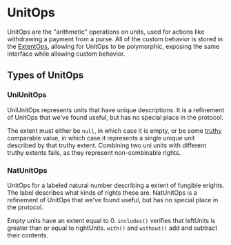 # UnitOps
UnitOps are the "arithmetic" operations on units, used for actions like
withdrawing a payment from a purse. All of the custom behavior is
stored in the [ExtentOps](./extent), allowing for UnitOps to be polymorphic,
exposing the same interface while allowing custom behavior.

## Types of UnitOps

### UniUnitOps
UniUnitOps represents units that have unique descriptions. It is a refinement of UnitOps that we've found useful, but has no special place in the protocol.

The extent must either be `null`, in which case it is empty, or be some [truthy](https://developer.mozilla.org/en-US/docs/Glossary/Truthy) comparable value, in which case it represents a single unique unit described by that truthy extent. Combining two uni units with different truthy extents fails, as they represent non-combinable rights.

### NatUnitOps
UnitOps for a labeled natural number describing a extent of fungible erights. The label describes what kinds of rights these are. NatUnitOps is a refinement of UnitOps that we've found useful, but has no special place in the protocol.

Empty units have an extent equal to 0. `includes()` verifies that leftUnits is greater than or equal to rightUnits. `with()` and `without()` add and subtract their contents.
